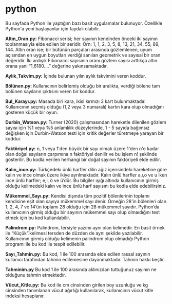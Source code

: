 # python
Bu sayfada Python ile yaptığım bazı basit uygulamalar bulunuyor. Özellikle Python'a yeni başlayanlar için faydalı olabilir.

<b>Altın_Oran.py:</b> Fibonacci serisi; her sayının kendinden önceki iki sayının toplanmasıyla elde edilen bir seridir. Örn: 1, 1, 2, 3, 5, 8, 13, 21, 34, 55, 89, 144. Altın oran ise; bir bütünün parçaları arasında gözlemlenen, uyum açısından en uygun boyutları verdiği sanılan geometrik ve sayısal bir oran değeridir. İki ardışık Fibonacci sayısının oranı gözlem sayısı arttıkça altın orana yani “1,6180….” değerine yakınsamaktadır. 

<b>Aylık_Takvim.py:</b> İçinde bulunan yılın aylık takvimini veren koddur.

<b>Bölünen.py:</b> Kullanıcının belirlemiş olduğu bir aralıkta, verdiği bölene tam bölünen sayıların çıktısını veren bir koddur.

<b>Bul_Karayı.py:</b> Masada biri kara, ikisi kırmızı 3 kart bulunmaktadır. Kullanıcının seçmiş olduğu (1,2 veya 3 numaralı) kartın kara olup olmadığını gösteren küçük bir oyun.

<b>Durbin_Watson.py: </b> Turner (2020) çalışmasından hareketle dilenilen gözlem sayısı için %1 veya %5 anlamlılık düzeylerinde, 1 - 5 sayıda bağımsız değişken için Durbin-Watson testi için kritik değerler türetmeye yarayan bir koddur.

<b>Faktöriyel.py:</b> n, 1 veya 1'den büyük bir sayı olmak üzere 1'den n'e kadar olan doğal sayıların çarpımına n faktöriyel denilir ve bu işlem n! şeklinde gösterilir. Bu kodla verilen herhangi bir doğal sayının faktöriyeli elde edilir.

<b>Kalın_ince.py:</b> Türkçedeki ünlü harfler dilin ağız içerisindeki hareketine göre kalın ve ince olmak üzere ikiye ayrılmaktadır. Kalın ünlü harfler a,ı,o ve u iken ince ünlü harfler; e,i, ö ve ü’dür. Bu bilgiler ışığı altında kullanıcının girmiş olduğu kelimedeki kalın ve ince ünlü harf sayısını bu kodla elde edebilirsiniz.

<b>Mükemmel_Sayı.py:</b> Kendisi dışında tüm pozitif bölenlerinin toplamı kendisine eşit olan sayıya mükemmel sayı denir. Örneğin 28’in bölenleri olan 1, 2, 4, 7 ve 14’ün toplamı 28 olduğu için 28 mükemmel sayıdır. Python’da kullanıcının girmiş olduğu bir sayının mükemmel sayı olup olmaıdığını test etmek için bu kod kullanılabilir.

<b>Palindrom.py:</b> Palindrom, tersiyle yazımı aynı olan kelimedir. En basit örnek ile “Küçük”.kelimesi tersden de düzden de aynı şekilde yazılabilir. Kullanıcının girmiş olduğu kelimenin palindrom olup olmadığı Python programı ile bu kod ile tespit edilebilir.

<b>Sayı_Tahmin.py:</b> Bu kod, 1 ile 100 arasında elde edilen rassal sayının kullanıcı tarafından tahmin edilemesine dayanmaktadır. Tahmin hakkı beştir.

<b>Tahminim.py</b> Bu kod 1 ile 100 arasında aklınızdan tuttuğunuz sayının ne olduğunu tahmin etmektedir.

<b>Vücut_Kitle.py:</b> Bu kod ile cm cinsinden girilen boy uzunluğu ve kg cinsinden tanımlanan vücut ağırlığı kullanılarak, kullanıcının vücut kitle indeksi hesaplanır.
